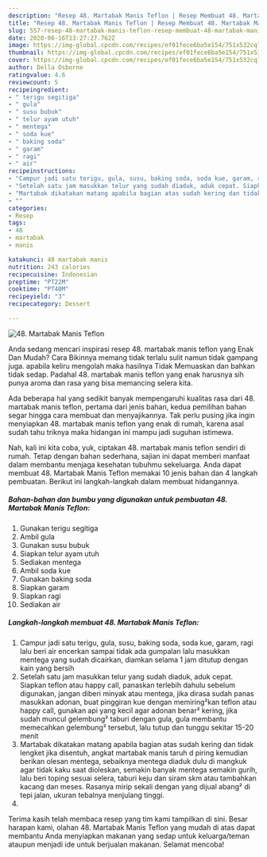 ```yaml
---
description: "Resep 48. Martabak Manis Teflon | Resep Membuat 48. Martabak Manis Teflon Yang Mudah Dan Praktis"
title: "Resep 48. Martabak Manis Teflon | Resep Membuat 48. Martabak Manis Teflon Yang Mudah Dan Praktis"
slug: 557-resep-48-martabak-manis-teflon-resep-membuat-48-martabak-manis-teflon-yang-mudah-dan-praktis
date: 2020-06-16T13:27:27.762Z
image: https://img-global.cpcdn.com/recipes/ef01fece6ba5e154/751x532cq70/48-martabak-manis-teflon-foto-resep-utama.jpg
thumbnail: https://img-global.cpcdn.com/recipes/ef01fece6ba5e154/751x532cq70/48-martabak-manis-teflon-foto-resep-utama.jpg
cover: https://img-global.cpcdn.com/recipes/ef01fece6ba5e154/751x532cq70/48-martabak-manis-teflon-foto-resep-utama.jpg
author: Della Osborne
ratingvalue: 4.6
reviewcount: 5
recipeingredient:
- " terigu segitiga"
- " gula"
- " susu bubuk"
- " telur ayam utuh"
- " mentega"
- " soda kue"
- " baking soda"
- " garam"
- " ragi"
- " air"
recipeinstructions:
- "Campur jadi satu terigu, gula, susu, baking soda, soda kue, garam, ragi lalu beri air encerkan sampai tidak ada gumpalan lalu masukkan mentega yang sudah dicairkan, diamkan selama 1 jam ditutup dengan kain yang bersih"
- "Setelah satu jam masukkan telur yang sudah diaduk, aduk cepat. Siapkan teflon atau happy call, panaskan terlebih dahulu sebelum digunakan, jangan diberi minyak atau mentega, jika dirasa sudah panas masukkan adonan, buat pinggiran kue dengan memiring²kan teflon atau happy call, gunakan api yang kecil agar adonan benar² kering, jika sudah muncul gelembung² taburi dengan gula, gula membantu memecahkan gelembung² tersebut, lalu tutup dan tunggu sekitar 15-20 menit"
- "Martabak dikatakan matang apabila bagian atas sudah kering dan tidak lengket jika disentuh, angkat martabak manis taruh d piring kemudian berikan olesan mentega, sebaiknya mentega diaduk dulu di mangkuk agar tidak kaku saat dioleskan, semakin banyak mentega semakin gurih, lalu beri toping sesuai selera, taburi keju dan siram skm atau tambahkan kacang dan meses. Rasanya mirip sekali dengan yang dijual abang² di tepi jalan, ukuran tebalnya menjulang tinggi."
- ""
categories:
- Resep
tags:
- 48
- martabak
- manis

katakunci: 48 martabak manis 
nutrition: 243 calories
recipecuisine: Indonesian
preptime: "PT22M"
cooktime: "PT40M"
recipeyield: "3"
recipecategory: Dessert

---
```



![48. Martabak Manis Teflon](https://img-global.cpcdn.com/recipes/ef01fece6ba5e154/751x532cq70/48-martabak-manis-teflon-foto-resep-utama.jpg)

Anda sedang mencari inspirasi resep 48. martabak manis teflon yang Enak Dan Mudah? Cara Bikinnya memang tidak terlalu sulit namun tidak gampang juga. apabila keliru mengolah maka hasilnya Tidak Memuaskan dan bahkan tidak sedap. Padahal 48. martabak manis teflon yang enak harusnya sih punya aroma dan rasa yang bisa memancing selera kita.



Ada beberapa hal yang sedikit banyak mempengaruhi kualitas rasa dari 48. martabak manis teflon, pertama dari jenis bahan, kedua pemilihan bahan segar hingga cara membuat dan menyajikannya. Tak perlu pusing jika ingin menyiapkan 48. martabak manis teflon yang enak di rumah, karena asal sudah tahu triknya maka hidangan ini mampu jadi suguhan istimewa.


Nah, kali ini kita coba, yuk, ciptakan 48. martabak manis teflon sendiri di rumah. Tetap dengan bahan sederhana, sajian ini dapat memberi manfaat dalam membantu menjaga kesehatan tubuhmu sekeluarga. Anda dapat membuat 48. Martabak Manis Teflon memakai 10 jenis bahan dan 4 langkah pembuatan. Berikut ini langkah-langkah dalam membuat hidangannya.

<!--inarticleads1-->

##### Bahan-bahan dan bumbu yang digunakan untuk pembuatan 48. Martabak Manis Teflon:

1. Gunakan  terigu segitiga
1. Ambil  gula
1. Gunakan  susu bubuk
1. Siapkan  telur ayam utuh
1. Sediakan  mentega
1. Ambil  soda kue
1. Gunakan  baking soda
1. Siapkan  garam
1. Siapkan  ragi
1. Sediakan  air




<!--inarticleads2-->

##### Langkah-langkah membuat 48. Martabak Manis Teflon:

1. Campur jadi satu terigu, gula, susu, baking soda, soda kue, garam, ragi lalu beri air encerkan sampai tidak ada gumpalan lalu masukkan mentega yang sudah dicairkan, diamkan selama 1 jam ditutup dengan kain yang bersih
1. Setelah satu jam masukkan telur yang sudah diaduk, aduk cepat. Siapkan teflon atau happy call, panaskan terlebih dahulu sebelum digunakan, jangan diberi minyak atau mentega, jika dirasa sudah panas masukkan adonan, buat pinggiran kue dengan memiring²kan teflon atau happy call, gunakan api yang kecil agar adonan benar² kering, jika sudah muncul gelembung² taburi dengan gula, gula membantu memecahkan gelembung² tersebut, lalu tutup dan tunggu sekitar 15-20 menit
1. Martabak dikatakan matang apabila bagian atas sudah kering dan tidak lengket jika disentuh, angkat martabak manis taruh d piring kemudian berikan olesan mentega, sebaiknya mentega diaduk dulu di mangkuk agar tidak kaku saat dioleskan, semakin banyak mentega semakin gurih, lalu beri toping sesuai selera, taburi keju dan siram skm atau tambahkan kacang dan meses. Rasanya mirip sekali dengan yang dijual abang² di tepi jalan, ukuran tebalnya menjulang tinggi.
1. 




Terima kasih telah membaca resep yang tim kami tampilkan di sini. Besar harapan kami, olahan 48. Martabak Manis Teflon yang mudah di atas dapat membantu Anda menyiapkan makanan yang sedap untuk keluarga/teman ataupun menjadi ide untuk berjualan makanan. Selamat mencoba!
